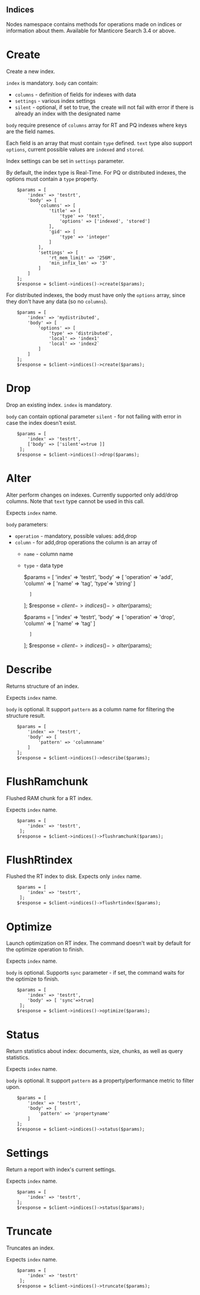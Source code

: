 Indices
-------

Nodes namespace contains methods for operations made on indices or information about them. Available for  Manticore Search 3.4 or above.

Create
======
Create a new index.

`index` is mandatory.
`body` can contain:

* `columns` - definition of fields for indexes with data
* `settings` - various index settings
* `silent` -  optional, if set to true, the create will not fail with error if there is already an index with the designated name

`body` require presence of `columns`  array for RT and PQ indexes where keys are the field names.

Each field is an array that must contain `type` defined.
`text` type also support `options`, current possible values are `indexed` and `stored`.

Index settings can be set in `settings` parameter.

By default, the index type is Real-Time. For PQ or distributed indexes, the options must contain a `type` property.
 

        $params = [
            'index' => 'testrt',
            'body' => [
                'columns' => [
                    'title' => [
                        'type' => 'text',
                        'options' => ['indexed', 'stored']
                    ],
                    'gid' => [
                        'type' => 'integer'
                    ]
                ],
                'settings' => [
                    'rt_mem_limit' => '256M',
                    'min_infix_len' => '3'
                ]
            ]
        ];
        $response = $client->indices()->create($params);
        
For distributed indexes, the body must have only the `options` array, since they don't have any data (so no `columns`).

        $params = [
            'index' => 'mydistributed',
            'body' => [
                'options' => [
                    'type' => 'distributed',
                    'local' => 'index1'
                    'local' => 'index2`
                ]
            ]
        ];
        $response = $client->indices()->create($params);        

       
Drop
===
Drop an existing index. `index` is mandatory.

`body` can contain optional parameter `silent` - for not failing with error in case the index doesn't exist.


        $params = [
            'index' => 'testrt',
            ['body' => ['silent'=>true ]]
         ];
        $response = $client->indices()->drop($params);
        
Alter
====
Alter perform changes on indexes. Currently supported only add/drop columns.
Note that `text` type cannot be used in this call.

Expects `index` name.

`body` parameters:
 
* `operation` -  mandatory, possible values: add,drop
* `column` -  for add,drop operations the column is an array of
    * `name` -  column name
    * `type` - data type
 

        $params = [
            'index' => 'testrt',
            'body' => [
                'operation' => 'add',
                'column' => [
                    'name' => 'tag',
                    'type'=> 'string'
                ]
                   
            ]
        ];
        $response = $client->indices()->alter($params);
        
        $params = [
            'index' => 'testrt',
            'body' => [
                'operation' => 'drop',
                'column' => [
                    'name' => 'tag'
                ]
                   
            ]
        ];
        $response = $client->indices()->alter($params);        

Describe
========
Returns structure of an index.

Expects `index` name.

`body` is optional. It support `pattern` as a column name for filtering the structure result.

        $params = [
            'index' => 'testrt',
            'body' => [
                'pattern' => 'columnname'
            ]
        ];
        $response = $client->indices()->describe($params);

FlushRamchunk
=============
Flushed RAM chunk for a RT index.

Expects `index` name.

        $params = [
            'index' => 'testrt',
         ];
        $response = $client->indices()->flushramchunk($params);               

FlushRtindex
============
Flushed the RT index to disk.
Expects only `index` name.

        $params = [
            'index' => 'testrt',
         ];
        $response = $client->indices()->flushrtindex($params);

Optimize
========

Launch optimization on RT index. The command doesn't wait by default for the optimize operation to finish. 

Expects `index` name.

`body` is optional. Supports `sync` parameter - if set, the command waits for the optimize to finish.


        $params = [
            'index' => 'testrt',
            'body' => [ 'sync'=>true]
         ];
        $response = $client->indices()->optimize($params);      

Status
======
Return statistics about index: documents, size, chunks, as well as query statistics.

Expects `index` name. 

`body` is optional. It support `pattern` as a property/performance metric to filter upon.

        $params = [
            'index' => 'testrt',
            'body' => [
                'pattern' => 'propertyname'
            ]
        ];
        $response = $client->indices()->status($params);

Settings
========
Return a report with index's current settings.

Expects `index` name.


        $params = [
            'index' => 'testrt',
        ];
        $response = $client->indices()->status($params);

Truncate
========
Truncates an index. 

Expects `index` name.
 
        $params = [
            'index' => 'testrt'
         ];
        $response = $client->indices()->truncate($params);                                                  
